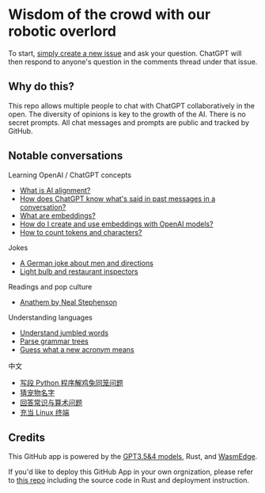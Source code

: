 # Wisdom of the crowd with our robotic overlord

To start, [simply create a new issue](https://github.com/second-state/chat-with-chatgpt/issues/new) and ask your question. ChatGPT will then respond to anyone's question in the comments thread under that issue.

## Why do this?

This repo allows multiple people to chat with ChatGPT collaboratively in the open. The diversity of opinions is key to the growth of the AI. There is no secret prompts. All chat messages and prompts are public and tracked by GitHub.

## Notable conversations

Learning OpenAI / ChatGPT concepts 
* [What is AI alignment?](https://github.com/second-state/chat-with-chatgpt/issues/179)
* [How does ChatGPT know what's said in past messages in a conversation?](https://github.com/second-state/chat-with-chatgpt/issues/210)
* [What are embeddings?](https://github.com/second-state/chat-with-chatgpt/issues/188)
* [How do I create and use embeddings with OpenAI models?](https://github.com/second-state/chat-with-chatgpt/issues/202)
* [How to count tokens and characters?](https://github.com/second-state/chat-with-chatgpt/issues/203)

Jokes
* [A German joke about men and directions](https://github.com/second-state/chat-with-chatgpt/issues/123)
* [Light bulb and restaurant inspectors](https://github.com/second-state/chat-with-chatgpt/issues/109)

Readings and pop culture
* [Anathem by Neal Stephenson](https://github.com/second-state/chat-with-chatgpt/issues/46)


Understanding languages
* [Understand jumbled words](https://github.com/second-state/chat-with-chatgpt/issues/204)
* [Parse grammar trees](https://github.com/second-state/chat-with-chatgpt/issues/94)
* [Guess what a new acronym means](https://github.com/second-state/chat-with-chatgpt/issues/97)


中文
* [写段 Python 程序解鸡兔同笼问题](https://github.com/second-state/chat-with-chatgpt/issues/192)
* [猜宠物名字](https://github.com/second-state/chat-with-chatgpt/issues/44)
* [回答常识与算术问题](https://github.com/second-state/chat-with-chatgpt/issues/43)
* [充当 Linux 终端](https://github.com/second-state/chat-with-chatgpt/issues/133)

## Credits

This GitHub app is powered by the [GPT3.5&4 models](https://openai.com/blog/introducing-chatgpt-and-whisper-apis), Rust, and [WasmEdge](https://github.com/WasmEdge/WasmEdge).

If you'd like to deploy this GitHub App in your own orgnization, please refer to [this repo](https://github.com/flows-network/chatgpt-github-app) including the source code in Rust and deployment instruction.

